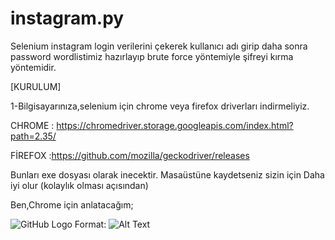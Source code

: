 # instagram.py



Selenium instagram login verilerini çekerek kullanıcı adı girip daha sonra password wordlistimiz hazırlayıp brute force yöntemiyle şifreyi kırma yöntemidir.


[KURULUM]



1-Bilgisayarınıza,selenium için chrome veya firefox driverları indirmeliyiz.

CHROME : https://chromedriver.storage.googleapis.com/index.html?path=2.35/

FİREFOX :https://github.com/mozilla/geckodriver/releases 

Bunları exe dosyası olarak inecektir. Masaüstüne kaydetseniz sizin için Daha iyi olur (kolaylık olması açısından)

Ben,Chrome için anlatacağım;

![GitHub Logo](https://prnt.sc/11pleja)
Format: ![Alt Text](url)



